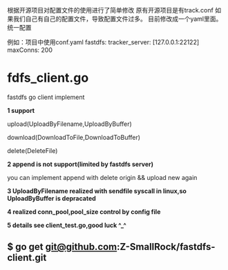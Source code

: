 根据开源项目对配置文件的使用进行了简单修改
原有开源项目是有track.conf 如果我们自己有自己的配置文件，导致配置文件过多。
目前修改成一个yaml里面。统一配置

例如：项目中使用conf.yaml
fastdfs:
  tracker_server: [127.0.0.1:22122]
  maxConns: 200
  
# fdfs_client.go

fastdfs go client implement

**1 support** 

upload(UploadByFilename,UploadByBuffer)

download(DownloadToFile,DownloadToBuffer)

delete(DeleteFile)

**2 append is not support(limited by fastdfs server)**

you can implement append with delete origin && upload new again

**3 UploadByFilename realized with sendfile syscall in linux,so UploadByBuffer is depracated**

**4 realized conn_pool,pool_size control by config file**

**5 details see client_test.go,good luck ^_^**

## $ go get git@github.com:Z-SmallRock/fastdfs-client.git

